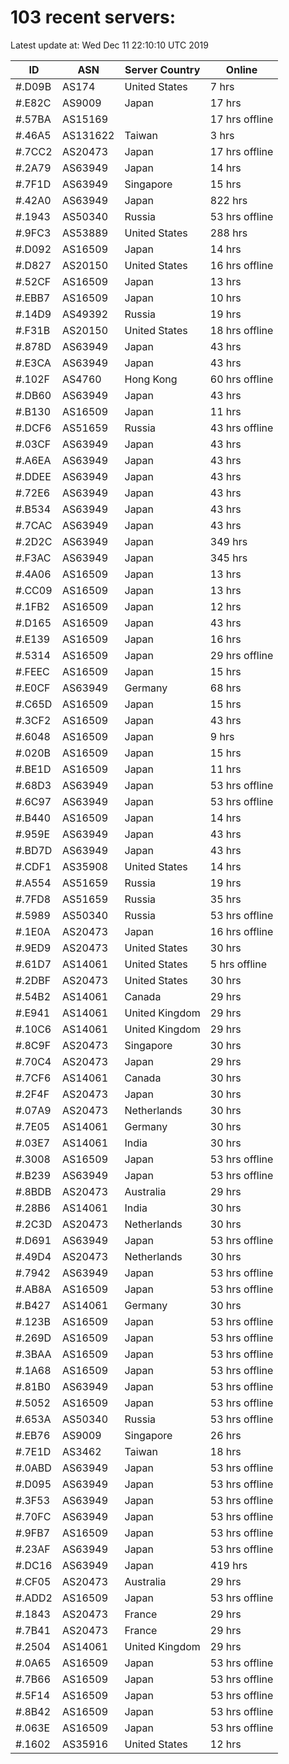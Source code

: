 # 103 recent servers:

Latest update at: Wed Dec 11 22:10:10 UTC 2019

| ID | ASN | Server Country | Online |
| -- | --- | -------------- | ------ |
| #.D09B | AS174 | United States | 7 hrs |
| #.E82C | AS9009 | Japan | 17 hrs |
| #.57BA | AS15169 |  | 17 hrs offline |
| #.46A5 | AS131622 | Taiwan | 3 hrs |
| #.7CC2 | AS20473 | Japan | 17 hrs offline |
| #.2A79 | AS63949 | Japan | 14 hrs |
| #.7F1D | AS63949 | Singapore | 15 hrs |
| #.42A0 | AS63949 | Japan | 822 hrs |
| #.1943 | AS50340 | Russia | 53 hrs offline |
| #.9FC3 | AS53889 | United States | 288 hrs |
| #.D092 | AS16509 | Japan | 14 hrs |
| #.D827 | AS20150 | United States | 16 hrs offline |
| #.52CF | AS16509 | Japan | 13 hrs |
| #.EBB7 | AS16509 | Japan | 10 hrs |
| #.14D9 | AS49392 | Russia | 19 hrs |
| #.F31B | AS20150 | United States | 18 hrs offline |
| #.878D | AS63949 | Japan | 43 hrs |
| #.E3CA | AS63949 | Japan | 43 hrs |
| #.102F | AS4760 | Hong Kong | 60 hrs offline |
| #.DB60 | AS63949 | Japan | 43 hrs |
| #.B130 | AS16509 | Japan | 11 hrs |
| #.DCF6 | AS51659 | Russia | 43 hrs offline |
| #.03CF | AS63949 | Japan | 43 hrs |
| #.A6EA | AS63949 | Japan | 43 hrs |
| #.DDEE | AS63949 | Japan | 43 hrs |
| #.72E6 | AS63949 | Japan | 43 hrs |
| #.B534 | AS63949 | Japan | 43 hrs |
| #.7CAC | AS63949 | Japan | 43 hrs |
| #.2D2C | AS63949 | Japan | 349 hrs |
| #.F3AC | AS63949 | Japan | 345 hrs |
| #.4A06 | AS16509 | Japan | 13 hrs |
| #.CC09 | AS16509 | Japan | 13 hrs |
| #.1FB2 | AS16509 | Japan | 12 hrs |
| #.D165 | AS16509 | Japan | 43 hrs |
| #.E139 | AS16509 | Japan | 16 hrs |
| #.5314 | AS16509 | Japan | 29 hrs offline |
| #.FEEC | AS16509 | Japan | 15 hrs |
| #.E0CF | AS63949 | Germany | 68 hrs |
| #.C65D | AS16509 | Japan | 15 hrs |
| #.3CF2 | AS16509 | Japan | 43 hrs |
| #.6048 | AS16509 | Japan | 9 hrs |
| #.020B | AS16509 | Japan | 15 hrs |
| #.BE1D | AS16509 | Japan | 11 hrs |
| #.68D3 | AS63949 | Japan | 53 hrs offline |
| #.6C97 | AS63949 | Japan | 53 hrs offline |
| #.B440 | AS16509 | Japan | 14 hrs |
| #.959E | AS63949 | Japan | 43 hrs |
| #.BD7D | AS63949 | Japan | 43 hrs |
| #.CDF1 | AS35908 | United States | 14 hrs |
| #.A554 | AS51659 | Russia | 19 hrs |
| #.7FD8 | AS51659 | Russia | 35 hrs |
| #.5989 | AS50340 | Russia | 53 hrs offline |
| #.1E0A | AS20473 | Japan | 16 hrs offline |
| #.9ED9 | AS20473 | United States | 30 hrs |
| #.61D7 | AS14061 | United States | 5 hrs offline |
| #.2DBF | AS20473 | United States | 30 hrs |
| #.54B2 | AS14061 | Canada | 29 hrs |
| #.E941 | AS14061 | United Kingdom | 29 hrs |
| #.10C6 | AS14061 | United Kingdom | 29 hrs |
| #.8C9F | AS20473 | Singapore | 30 hrs |
| #.70C4 | AS20473 | Japan | 29 hrs |
| #.7CF6 | AS14061 | Canada | 30 hrs |
| #.2F4F | AS20473 | Japan | 30 hrs |
| #.07A9 | AS20473 | Netherlands | 30 hrs |
| #.7E05 | AS14061 | Germany | 30 hrs |
| #.03E7 | AS14061 | India | 30 hrs |
| #.3008 | AS16509 | Japan | 53 hrs offline |
| #.B239 | AS63949 | Japan | 53 hrs offline |
| #.8BDB | AS20473 | Australia | 29 hrs |
| #.28B6 | AS14061 | India | 30 hrs |
| #.2C3D | AS20473 | Netherlands | 30 hrs |
| #.D691 | AS63949 | Japan | 53 hrs offline |
| #.49D4 | AS20473 | Netherlands | 30 hrs |
| #.7942 | AS63949 | Japan | 53 hrs offline |
| #.AB8A | AS16509 | Japan | 53 hrs offline |
| #.B427 | AS14061 | Germany | 30 hrs |
| #.123B | AS16509 | Japan | 53 hrs offline |
| #.269D | AS16509 | Japan | 53 hrs offline |
| #.3BAA | AS16509 | Japan | 53 hrs offline |
| #.1A68 | AS16509 | Japan | 53 hrs offline |
| #.81B0 | AS63949 | Japan | 53 hrs offline |
| #.5052 | AS16509 | Japan | 53 hrs offline |
| #.653A | AS50340 | Russia | 53 hrs offline |
| #.EB76 | AS9009 | Singapore | 26 hrs |
| #.7E1D | AS3462 | Taiwan | 18 hrs |
| #.0ABD | AS63949 | Japan | 53 hrs offline |
| #.D095 | AS63949 | Japan | 53 hrs offline |
| #.3F53 | AS63949 | Japan | 53 hrs offline |
| #.70FC | AS63949 | Japan | 53 hrs offline |
| #.9FB7 | AS16509 | Japan | 53 hrs offline |
| #.23AF | AS63949 | Japan | 53 hrs offline |
| #.DC16 | AS63949 | Japan | 419 hrs |
| #.CF05 | AS20473 | Australia | 29 hrs |
| #.ADD2 | AS16509 | Japan | 53 hrs offline |
| #.1843 | AS20473 | France | 29 hrs |
| #.7B41 | AS20473 | France | 29 hrs |
| #.2504 | AS14061 | United Kingdom | 29 hrs |
| #.0A65 | AS16509 | Japan | 53 hrs offline |
| #.7B66 | AS16509 | Japan | 53 hrs offline |
| #.5F14 | AS16509 | Japan | 53 hrs offline |
| #.8B42 | AS16509 | Japan | 53 hrs offline |
| #.063E | AS16509 | Japan | 53 hrs offline |
| #.1602 | AS35916 | United States | 12 hrs |

